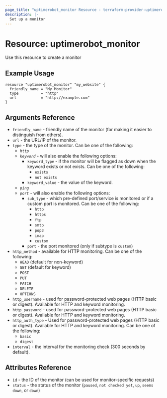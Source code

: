 ```yaml
---
page_title: "uptimerobot_monitor Resource - terraform-provider-uptimerobot"
description: |-
  Set up a monitor
---
```


# Resource: uptimerobot_monitor

Use this resource to create a monitor

## Example Usage

```hcl
resource "uptimerobot_monitor" "my_website" {
  friendly_name = "My Monitor"
  type          = "http"
  url           = "http://example.com"
}
```

## Arguments Reference

* `friendly_name` - friendly name of the monitor (for making it easier to distinguish from others).
* `url` - the URL/IP of the monitor.
* `type` - the type of the monitor. Can be one of the following:
  - *`http`*
  - *`keyword`* - will also enable the following options:
    - `keyword_type` - if the monitor will be flagged as down when the keyword exists or not exists. Can be one of the following:
      - `exists`
      - `not exists`
    - `keyword_value` - the value of the keyword.
  - *`ping`*
  - *`port`* - will also enable the following options:
    - `sub_type` - which pre-defined port/service is monitored or if a custom port is monitored. Can be one of the following:
      - `http`
      - `https`
      - `ftp`
      - `smtp`
      - `pop3`
      - `imap`
      - `custom`
    - `port` - the port monitored (only if subtype is `custom`)
* `http_method` - available for HTTP monitoring. Can be one of the following:
  - `HEAD` (default for non-keyword)
  - `GET` (default for keyword)
  - `POST`
  - `PUT`
  - `PATCH`
  - `DELETE`
  - `OPTIONS`
* `http_username` - used for password-protected web pages (HTTP basic or digest). Available for HTTP and keyword monitoring.
* `http_password` - used for password-protected web pages (HTTP basic or digest). Available for HTTP and keyword monitoring.
* `http_auth_type` - Used for password-protected web pages (HTTP basic or digest). Available for HTTP and keyword monitoring. Can be one of the following:
  - `basic`
  - `digest`
* `interval` - the interval for the monitoring check (300 seconds by default).

## Attributes Reference

* `id` - the ID of the monitor (can be used for monitor-specific requests)
* `status` - the status of the monitor (`paused`, `not checked yet`, `up`, `seems down`, or `down`)
